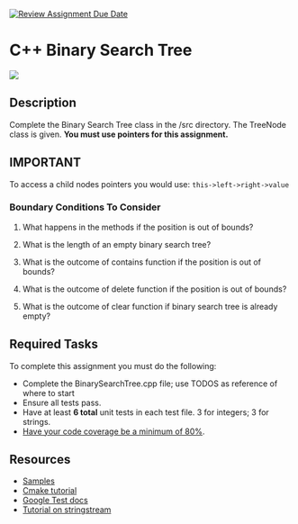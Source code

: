 [![Review Assignment Due Date](https://classroom.github.com/assets/deadline-readme-button-24ddc0f5d75046c5622901739e7c5dd533143b0c8e959d652212380cedb1ea36.svg)](https://classroom.github.com/a/hquDyUnh)
# C++ Binary Search Tree

<img src="https://docs.csgrader.org/files/readme/BST.svg" height="auto" width="auto" style="border-radius:3%">

## Description
Complete the Binary Search Tree class in the /src directory. The TreeNode class is given.
**You must use pointers for this assignment.**

## IMPORTANT
To access a child nodes pointers you would use:
```this->left->right->value```

### Boundary Conditions To Consider

1. What happens in the methods if the position is out of bounds?

2. What is the length of an empty binary search tree?

3. What is the outcome of contains function if the position is out of bounds?

4. What is the outcome of delete function if the position is out of bounds?

5. What is the outcome of clear function if binary search tree is already empty?

## Required Tasks
To complete this assignment you must do the following:

- Complete the BinarySearchTree.cpp file; use TODOS as reference of where to start
- Ensure all tests pass.
- Have at least **6 total** unit tests in each test file. 3 for integers; 3 for strings.
- [Have your code coverage be a minimum of 80%](https://www.jetbrains.com/help/idea/running-test-with-coverage.html#run-config-with-coverage).



## Resources
- [Samples](https://github.com/google/googletest/tree/main/googletest/samples)
- [Cmake tutorial](https://cmake.org/cmake/help/latest/guide/tutorial/index.html)
- [Google Test docs](https://google.github.io/googletest/quickstart-cmake.html)
- [Tutorial on stringstream](https://www.softwaretestinghelp.com/stringstream-class-in-cpp/)
